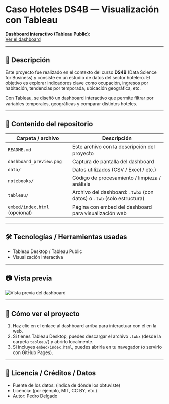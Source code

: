 # Caso Hoteles DS4B — Visualización con Tableau

**Dashboard interactivo (Tableau Public):**  
[Ver el dashboard](https://public.tableau.com/views/CasoHoteles-DS4B/Dashboard1)

---

## 📖 Descripción

Este proyecto fue realizado en el contexto del curso **DS4B** (Data Science for Business) y consiste en un estudio de datos del sector hotelero. El objetivo es explorar indicadores clave como ocupación, ingresos por habitación, tendencias por temporada, ubicación geográfica, etc.

Con Tableau, se diseñó un dashboard interactivo que permite filtrar por variables temporales, geográficas y comparar distintos hoteles.

---

## 📂 Contenido del repositorio

| Carpeta / archivo        | Descripción |
|----------------------------|-------------|
| `README.md`                | Este archivo con la descripción del proyecto |
| `dashboard_preview.png`    | Captura de pantalla del dashboard |
| `data/`                     | Datos utilizados (CSV / Excel / etc.) |
| `notebooks/`                | Código de procesamiento / limpieza / análisis |
| `tableau/`                  | Archivo del dashboard: `.twbx` (con datos) o `.twb` (solo estructura) |
| `embed/index.html` (opcional) | Página con embed del dashboard para visualización web |

---

## 🛠 Tecnologías / Herramientas usadas

- Tableau Desktop / Tableau Public  
- Visualización interactiva  

---

## 📷 Vista previa

![Vista previa del dashboard](dashboard_preview.png)

---

## 🧭 Cómo ver el proyecto

1. Haz clic en el enlace al dashboard arriba para interactuar con él en la web.  
2. Si tienes Tableau Desktop, puedes descargar el archivo `.twbx` (desde la carpeta `tableau/`) y abrirlo localmente.  
3. Si incluyes `embed/index.html`, puedes abrirla en tu navegador (o servirlo con GitHub Pages).

---

## 📎 Licencia / Créditos / Datos

- Fuente de los datos: (indica de dónde los obtuviste)  
- Licencia: (por ejemplo, MIT, CC BY, etc.)  
- Autor: Pedro Delgado  

